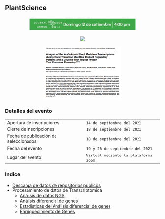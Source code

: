 ## PlantScience

<p align="center" width="100%">
    <img width="70%" src="img/lop.jpeg"> 
</p>

<p align="center" width="100%">
    <img width="50%" src="https://ars.els-cdn.com/content/image/1-s2.0-S2211124719315335-fx1.jpg"> 
</p>

<p align="center" width="100%">
    <img width="50%" src="img/2021-09-12_16-34.png"> 
</p>

### Detalles del evento

|                          |                     |
|--------------------------|---------------------|
|Apertura de inscripciones | `14 de septiembre del 2021`|
|Cierre de inscripciones | `18 de septiembre del 2021`|
|Fecha de publicación de seleccionados | `18 de septiembre del 2021`|
|Fecha del evento	| `19 y 26 de septiembre del 2021`|
|Lugar del evento| `Virtual mediante la plataforma zoom`|



### Indice

- [Descarga de datos de repositorios publicos](docs/BaseDeDatos.md)
- Procesamiento de datos de Transcriptomica 
  - [Análisis de datos NGS](docs/AnalisisDeDatosNgs.md)
  - [Análisis diferencial de genes](docs/AnalisisDiferencialGenes.md)
  - [Estadisticas del Análisis diferencial de genes](docs/EstadisticasDeAnalisisDiferencial.md)
  - [Enrriquecimiento de Genes](docs/EnriquecimientoGO.md)









